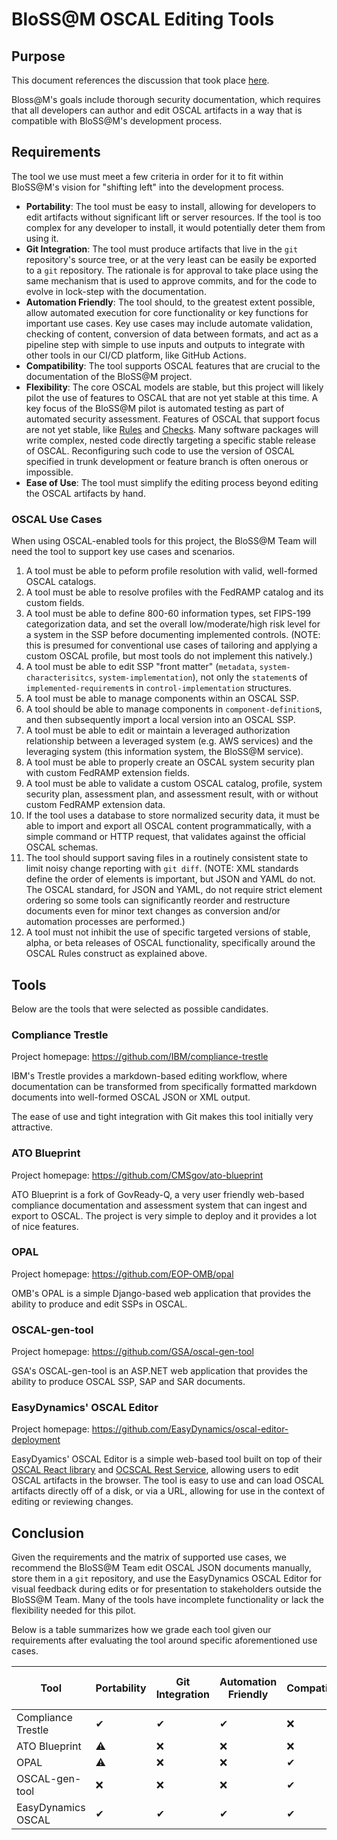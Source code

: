 # BloSS@M OSCAL Editing Tools

## Purpose

This document references the discussion that took place [here](https://github.com/usnistgov/blossom/issues/80).

Bloss@M's goals include thorough security documentation, which requires that all developers can author and edit OSCAL artifacts in a way that is compatible with BloSS@M's development process.

## Requirements

The tool we use must meet a few criteria in order for it to fit within BloSS@M's vision for "shifting left" into the development process.

- **Portability**: The tool must be easy to install, allowing for developers to edit artifacts without significant lift or server resources. If the tool is too complex for any developer to install, it would potentially deter them from using it.
- **Git Integration**: The tool must produce artifacts that live in the `git` repository's source tree, or at the very least can be easily be exported to a `git` repository. The rationale is for approval to take place using the same mechanism that is used to approve commits, and for the code to evolve in lock-step with the documentation.
- **Automation Friendly**: The tool should, to the greatest extent possible, allow automated execution for core functionality or key functions for important use cases. Key use cases may include automate validation, checking of content, conversion of data between formats, and act as a pipeline step with simple to use inputs and outputs to integrate with other tools in our CI/CD platform, like GitHub Actions.
- **Compatibility**: The tool supports OSCAL features that are crucial to the documentation of the BloSS@M project.
- **Flexibility**: The core OSCAL models are stable, but this project will likely pilot the use of features to OSCAL that are not yet stable at this time. A key focus of the BloSS@M pilot is automated testing as part of automated security assessment. Features of OSCAL that support focus are not yet stable, like [Rules](https://github.com/usnistgov/OSCAL/issues/1058) and [Checks](https://github.com/usnistgov/OSCAL/issues/1059). Many software packages will write complex, nested code directly targeting a specific stable release of OSCAL. Reconfiguring such code to use the version of OSCAL specified in trunk development or feature branch is often onerous or impossible.
- **Ease of Use**: The tool must simplify the editing process beyond editing the OSCAL artifacts by hand.

### OSCAL Use Cases

When using OSCAL-enabled tools for this project, the BloSS@M Team will need the tool to support key use cases and scenarios.

1. A tool must be able to peform profile resolution with valid, well-formed OSCAL catalogs.
1. A tool must be able to resolve profiles with the FedRAMP catalog and its custom fields.
1. A tool must be able to define 800-60 information types, set FIPS-199 categorization data, and set the overall low/moderate/high risk level for a system in the SSP before documenting implemented controls. (NOTE: this is presumed for conventional use cases of tailoring and applying a custom OSCAL profile, but most tools do not implement this natively.)
1. A tool must be able to edit SSP "front matter" (`metadata`, `system-characterisitcs`, `system-implementation`), not only the `statement`s of `implemented-requirement`s in `control-implementation` structures.
1. A tool must be able to manage components within an OSCAL SSP.
1. A tool should be able to manage components in `component-definition`s, and then subsequently import a local version into an OSCAL SSP.
1. A tool must be able to edit or maintain a leveraged authorization relationship between a leveraged system (e.g. AWS services) and the leveraging system (this information system, the BloSS@M service).
1. A tool must be able to properly create an OSCAL system security plan with custom FedRAMP extension fields.
1. A tool must be able to validate a custom OSCAL catalog, profile, system security plan, assessment plan, and assessment result, with or without custom FedRAMP extension data.
1. If the tool uses a database to store normalized security data, it must be able to import and export all OSCAL content programmatically, with a simple command or HTTP request, that validates against the official OSCAL schemas.
1. The tool should support saving files in a routinely consistent state to limit noisy change reporting with `git diff`. (NOTE: XML standards define the order of elements is important, but JSON and YAML do not. The OSCAL standard, for JSON and YAML, do not require strict element ordering so some tools can significantly reorder and restructure documents even for minor text changes as conversion and/or automation processes are performed.)
1. A tool must not inhibit the use of specific targeted versions of stable, alpha, or beta releases of OSCAL functionality, specifically around the OSCAL Rules construct as explained above.

## Tools

Below are the tools that were selected as possible candidates.

### Compliance Trestle

Project homepage: https://github.com/IBM/compliance-trestle

IBM's Trestle provides a markdown-based editing workflow, where documentation can be transformed from specifically formatted markdown documents into well-formed OSCAL JSON or XML output.

The ease of use and tight integration with Git makes this tool initially very attractive.

### ATO Blueprint

Project homepage: https://github.com/CMSgov/ato-blueprint

ATO Blueprint is a fork of GovReady-Q, a very user friendly web-based compliance documentation and assessment system that can ingest and export to OSCAL. The project is very simple to deploy and it provides a lot of nice features.

### OPAL

Project homepage: https://github.com/EOP-OMB/opal

OMB's OPAL is a simple Django-based web application that provides the ability to produce and edit SSPs in OSCAL.

### OSCAL-gen-tool

Project homepage: https://github.com/GSA/oscal-gen-tool

GSA's OSCAL-gen-tool is an ASP.NET web application that provides the ability to produce OSCAL SSP, SAP and SAR documents.

### EasyDynamics' OSCAL Editor

Project homepage: https://github.com/EasyDynamics/oscal-editor-deployment

EasyDyamics' OSCAL Editor is a simple web-based tool built on top of their [OSCAL React library](https://github.com/EasyDynamics/oscal-react-library) and [OCSCAL Rest Service](https://github.com/EasyDynamics/oscal-rest-service), allowing users to edit OSCAL artifacts in the browser. The tool is easy to use and can load OSCAL artifacts directly off of a disk, or via a URL, allowing for use in the context of editing or reviewing changes.

## Conclusion

Given the requirements and the matrix of supported use cases, we recommend the BloSS@M Team edit OSCAL JSON documents manually, store them in a `git` repository, and use the EasyDynamics OSCAL Editor for visual feedback during edits or for presentation to stakeholders outside the BloSS@M Team. Many of the tools have incomplete functionality or lack the flexibility needed for this pilot.

Below is a table summarizes how we grade each tool given our requirements after evaluating the tool around specific aforementioned use cases.

| Tool               | Portability | Git Integration | Automation Friendly | Compatibility | Flexibility | Ease of Use |
| ------------------ | ----------- | --------------- | ------------------- | ------------- | ----------- | ----------- |
| Compliance Trestle | ✔           | ✔               | ✔                   | ❌            | ✔           | ✔           |
| ATO Blueprint      | ⚠           | ❌              | ❌                  | ❌            | ❌          | ✔           |
| OPAL               | ⚠           | ❌              | ❌                  | ✔             | ❌          | ⚠           |
| OSCAL-gen-tool     | ❌          | ❌              | ❌                  | ✔             | ❌          | ⚠           |
| EasyDynamics OSCAL | ✔           | ✔               | ✔                   | ✔             | ❌          | ⚠           |
